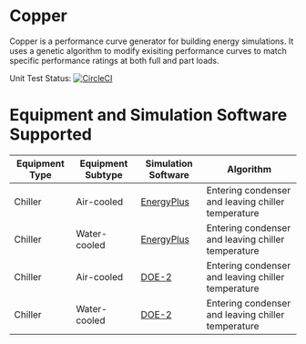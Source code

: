 # Copper
Copper is a performance curve generator for building energy simulations. It uses a genetic algorithm to modify exisiting performance curves to match specific performance ratings at both full and part loads.

Unit Test Status: [![CircleCI](https://circleci.com/gh/lymereJ/copper/tree/master.svg?style=svg&circle-token=2d4c8e2ca7654f95f203d37182a8d2cd4680bbe7)](https://circleci.com/gh/lymereJ/copper/tree/master)

# Equipment and Simulation Software Supported
| Equipment Type | Equipment Subtype | Simulation Software | Algorithm |
| ------------- | ------------- | ------------- | ------------- |
| Chiller | Air-cooled | [EnergyPlus](https://github.com/NREL/EnergyPlus) | Entering condenser and leaving chiller temperature |
| Chiller | Water-cooled | [EnergyPlus](https://github.com/NREL/EnergyPlus) | Entering condenser and leaving chiller temperature |
| Chiller | Air-cooled | [DOE-2](http://www.doe2.com/) | Entering condenser and leaving chiller temperature |
| Chiller | Water-cooled | [DOE-2](http://www.doe2.com/) | Entering condenser and leaving chiller temperature | 
